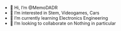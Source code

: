 - 👋 Hi, I’m @MemoDADR
- 👀 I’m interested in Stem, Videogames, Cars
- 🌱 I’m currently learning Electronics Engineering
- 💞️ I’m looking to collaborate on Nothing in particular


<!---
MemoDADR/MemoDADR is a ✨ special ✨ repository because its `README.md` (this file) appears on your GitHub profile.
You can click the Preview link to take a look at your changes.
--->
